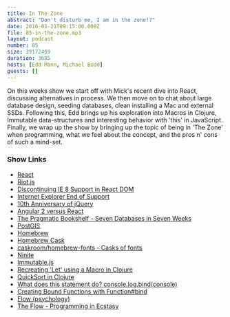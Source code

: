 ```yaml
---
title: In The Zone
abstract: "Don't disturb me, I am in the zone!?"
date: 2016-01-21T09:15:00.000Z
file: 85-in-the-zone.mp3
layout: podcast
number: 85
size: 39172469
duration: 3685
hosts: [Edd Mann, Michael Budd]
guests: []
---
```


On this weeks show we start off with Mick's recent dive into React, discussing alternatives in process.
We then move on to chat about large database design, seeding databases, clean installing a Mac and external SSDs.
Following this, Edd brings up his exploration into Macros in Clojure, Immutable data-structures and interesting behavior with 'this' in JavaScript.
Finally, we wrap up the show by bringing up the topic of being in 'The Zone' when programming, what we feel about the concept, and the pros n' cons of such a mind-set.

### Show Links

- [React](https://facebook.github.io/react/index.html)
- [Riot.js](http://riotjs.com/)
- [Discontinuing IE 8 Support in React DOM](https://facebook.github.io/react/blog/2016/01/12/discontinuing-ie8-support.html)
- [Internet Explorer End of Support](https://www.microsoft.com/en-us/WindowsForBusiness/End-of-IE-support)
- [10th Anniversary of jQuery](http://ejohn.org/blog/10th-anniversary-of-jquery/)
- [Angular 2 versus React](https://medium.freecodecamp.com/angular-2-versus-react-there-will-be-blood-66595faafd51?gi=628117b4fdc3)
- [The Pragmatic Bookshelf - Seven Databases in Seven Weeks](https://pragprog.com/book/rwdata/seven-databases-in-seven-weeks)
- [PostGIS](http://postgis.net/)
- [Homebrew](http://brew.sh/)
- [Homebrew Cask](http://caskroom.io/)
- [caskroom/homebrew-fonts - Casks of fonts](https://github.com/caskroom/homebrew-fonts)
- [Ninite](https://ninite.com/)
- [Immutable.js](https://facebook.github.io/immutable-js/)
- [Recreating 'Let' using a Macro in Clojure](http://eddmann.com/posts/recreating-let-using-a-macro-in-clojure/)
- [QuickSort in Clojure](http://eddmann.com/posts/quicksort-in-clojure/)
- [What does this statement do? console.log.bind(console)](http://stackoverflow.com/questions/28668759/what-does-this-statement-do-console-log-bindconsole)
- [Creating Bound Functions with Function#bind](http://adripofjavascript.com/blog/drips/creating-bound-functions-with-function-bind.html)
- [Flow (psychology)](https://en.wikipedia.org/wiki/Flow_(psychology))
- [The Flow - Programming in Ecstasy](http://psygrammer.com/2011/02/10/the-flow-programming-in-ecstasy/)
